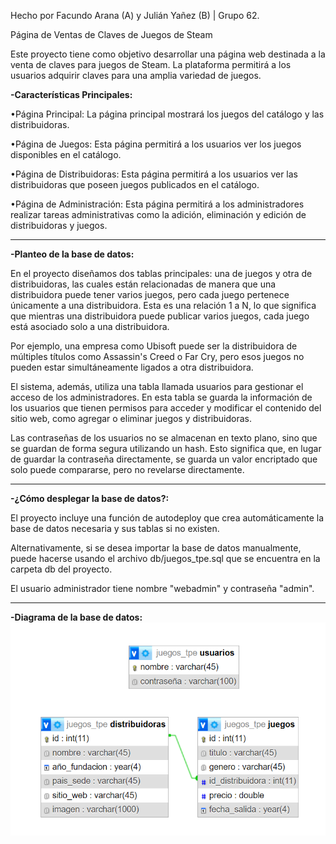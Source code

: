 Hecho por Facundo Arana (A) y Julián Yañez (B) | Grupo 62.

Página de Ventas de Claves de Juegos de Steam

Este proyecto tiene como objetivo desarrollar una página web destinada a la venta de claves para juegos
de Steam. La plataforma permitirá a los usuarios adquirir claves para una amplia variedad de
juegos.

**-Características Principales:**

•Página Principal: La página principal mostrará los juegos del catálogo y las distribuidoras.

•Página de Juegos: Esta página permitirá a los usuarios ver los juegos disponibles en el catálogo.

•Página de Distribuidoras: Esta página permitirá a los usuarios ver las distribuidoras que poseen juegos
publicados en el catálogo.

•Página de Administración: Esta página permitirá a los administradores realizar tareas administrativas
como la adición, eliminación y edición de distribuidoras y juegos.

--------------------------------------------------------------------------------------------------------------------

**-Planteo de la base de datos:**

En el proyecto diseñamos dos tablas principales: una de juegos y otra de distribuidoras, las cuales están relacionadas de manera que una distribuidora puede tener varios juegos, pero cada juego pertenece únicamente a una distribuidora. Esta es una relación 1 a N, lo que significa que mientras una distribuidora puede publicar varios juegos, cada juego está asociado solo a una distribuidora.

Por ejemplo, una empresa como Ubisoft puede ser la distribuidora de múltiples títulos como Assassin's Creed o Far Cry, pero esos juegos no pueden estar simultáneamente ligados a otra distribuidora.

El sistema, además, utiliza una tabla llamada usuarios para gestionar el acceso de los administradores. En esta tabla se guarda la información de los usuarios que tienen permisos para acceder y modificar el contenido del sitio web, como agregar o eliminar juegos y distribuidoras.

Las contraseñas de los usuarios no se almacenan en texto plano, sino que se guardan de forma segura utilizando un hash. Esto significa que, en lugar de guardar la contraseña directamente, se guarda un valor encriptado que solo puede compararse, pero no revelarse directamente.

--------------------------------------------------------------------------------------------------------------------

**-¿Cómo desplegar la base de datos?:**

El proyecto incluye una función de autodeploy que crea automáticamente la base de datos necesaria y sus tablas si no existen.

Alternativamente, si se desea importar la base de datos manualmente, puede hacerse usando el archivo db/juegos_tpe.sql que se encuentra en la carpeta db del proyecto.

El usuario administrador tiene nombre "webadmin" y contraseña "admin".

--------------------------------------------------------------------------------------------------------------------

**-Diagrama de la base de datos:**
![Diagrama_db](db/diagrama_db.png)